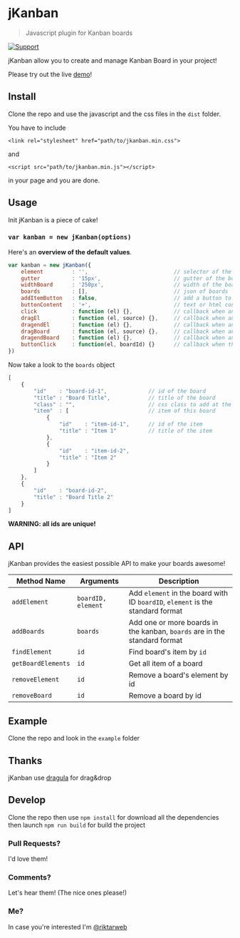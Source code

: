 # jKanban

>Javascript plugin for Kanban boards

[![Support](https://supporterhq.com/api/b/4y1kgkdiunojb7kr6t6iuozdb)](https://supporterhq.com/give/4y1kgkdiunojb7kr6t6iuozdb)

jKanban allow you to create and manage Kanban Board in your project!

Please try out the live [demo][1]!

[1]: http://www.riccardotartaglia.it/jkanban/ 

## Install
Clone the repo and use the javascript and the css files in the `dist` folder.

You have to include 

`<link rel="stylesheet" href="path/to/jkanban.min.css">`

and

`<script src="path/to/jkanban.min.js"></script>`

in your page and you are done.

## Usage
Init jKanban is a piece of cake!
### `var kanban = new jKanban(options)`

Here's an **overview of the default values**.
```js
var kanban = new jKanban({
    element         : '',                           // selector of the kanban container
    gutter          : '15px',                       // gutter of the board
    widthBoard      : '250px',                      // width of the board
    boards          : [],                           // json of boards
    addItemButton   : false,                        // add a button to board for easy item creation
    buttonContent   : '+',                          // text or html content of the board button
    click           : function (el) {},             // callback when any board's item are clicked
    dragEl          : function (el, source) {},     // callback when any board's item are dragged
    dragendEl       : function (el) {},             // callback when any board's item stop drag
    dragBoard       : function (el, source) {},     // callback when any board stop drag
    dragendBoard    : function (el) {},             // callback when any board stop drag
    buttonClick     : function(el, boardId) {}      // callback when the board's button is clicked
})
```

Now take a look to the `boards` object
```js
[
    {
        "id"    : "board-id-1",             // id of the board
        "title" : "Board Title",            // title of the board
        "class" : "",                       // css class to add at the title
        "item"  : [                         // item of this board
            {
                "id"    : "item-id-1",      // id of the item
                "title" : "Item 1"          // title of the item
            },
            {
                "id"    : "item-id-2",
                "title" : "Item 2"
            }
        ]
    },
    {
        "id"    : "board-id-2",               
        "title" : "Board Title 2"
    }
]
```
 **WARNING: all ids are unique!**
 
## API
jKanban provides the easiest possible API to make your boards awesome!

Method Name           | Arguments                        | Description
----------------------|----------------------------------|------------------------------------------------------------------------------------------------------------------------------
`addElement`          | `boardID, element`               | Add `element` in the board with ID `boardID`, `element` is the standard format 
`addBoards`           | `boards`                         | Add one or more boards in the kanban, `boards` are in the standard format
`findElement`         | `id`                             | Find board's item by `id`
`getBoardElements`    | `id`                             | Get all item of a board
`removeElement`       | `id`                             | Remove a board's element by id
`removeBoard`         | `id`                             | Remove a board by id

## Example
Clone the repo and look in the `example` folder

## Thanks
jKanban use [dragula](https://github.com/bevacqua/dragula) for drag&drop

## Develop
Clone the repo then use `npm install` for download all the dependencies then launch `npm run build` for build the project

### Pull Requests? 
I'd love them!

### Comments?
Let's hear them! (The nice ones please!)

### Me? 
In case you're interested I'm [@riktarweb](http://twitter.com/riktarweb)